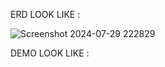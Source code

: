 ERD LOOK LIKE :


![Screenshot 2024-07-29 222829](https://github.com/user-attachments/assets/005ab6fd-339a-4a79-9410-550d9d903d34)


DEMO LOOK LIKE :

